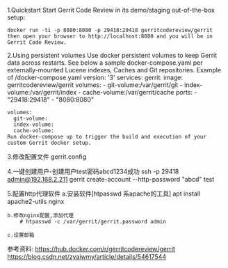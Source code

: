 1.Quickstart Start Gerrit Code Review in its demo/staging out-of-the-box setup:
    
    docker run -ti -p 8080:8080 -p 29418:29418 gerritcodereview/gerrit
    then open your browser to http://localhost:8080 and you will be in Gerrit Code Review.

2.Using persistent volumes
    Use docker persistent volumes to keep Gerrit data across restarts. See below a sample docker-compose.yaml per externally-mounted Lucene indexes, Caches and Git repositories.
    Example of /docker-compose.yaml
    version: '3'
    services:
      gerrit:
        image: gerritcodereview/gerrit
        volumes:
           - git-volume:/var/gerrit/git
           - index-volume:/var/gerrit/index
           - cache-volume:/var/gerrit/cache
        ports:
           - "29418:29418"
           - "8080:8080"
    
    volumes:
      git-volume:
      index-volume:
      cache-volume:
    Run docker-compose up to trigger the build and execution of your custom Gerrit docker setup.

3.修改配置文件 gerrit.config

4.一键创建用户-创建用户test密码abcd1234成功
    ssh -p 29418 admin@192.168.2.211 gerrit create-account --http-password "abcd"  test  

5.配置http代理软件
    a.安装软件[htpasswd 系apache的工具]
        apt install apache2-utils nginx

    b.修改nginx配置,添加代理        
        # htpasswd -c /var/gerrit/gerrit.password admin
    
    c.设置邮箱

参考资料:
https://hub.docker.com/r/gerritcodereview/gerrit
https://blog.csdn.net/zyaiwmy/article/details/54617544

